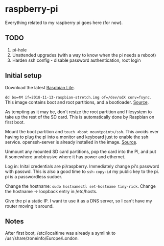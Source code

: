 # raspberry-pi

Everything related to my raspberry pi goes here (for now).

## TODO

1. pi-hole
1. Unattended upgrades (with a way to know when the pi needs a reboot)
1. Harden ssh config - disable password authentication, root login

## Initial setup

Download the latest [Raspbian Lite](https://www.raspberrypi.org/downloads/raspbian/).

`dd bs=4M if=2018-11-13-raspbian-stretch.img of=/dev/sdX conv=fsync`. This image contains
boot and root partitions, and a bootloader.
[Source](https://www.raspberrypi.org/documentation/installation/installing-images/linux.md).

As tempting as it may be, don't resize the root partition and filesystem to take up the
rest of the SD card. This is automatically done by Raspbian on first boot.

Mount the boot partition and `touch <boot mountpoint>/ssh`. This avoids ever having to
plug the pi into a monitor and keyboard just to enable the ssh service. openssh-server is
already installed in the image.
[Source](https://www.raspberrypi.org/documentation/remote-access/ssh/).

Unmount any mounted SD card partitions, pop the card into the PI, and put it somewhere
unobtrusive where it has power and ethernet.

Log in: Inital credentials are pi/raspberry. Immediately change pi's password with passwd.
This is also a good time to `ssh-copy-id` my public key to the pi. pi is a passwordless
sudoer.

Change the hostname: `sudo hostnamectl set-hostname tiny-rick`. Change the hostname ->
loopback entry in /etc/hosts.

Give the pi a static IP. I want to use it as a DNS server, so I can't have my router
moving it around.

## Notes

After first boot, /etc/localtime was already a symlink to
/usr/share/zoneinfo/Europe/London.
